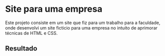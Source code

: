 # Site para uma empresa #

Este projeto consiste em um site que fiz para um trabalho para a faculdade, onde desenvolvi um site ficticio para uma empresa no intuito de aprimorar técnicas de HTML e CSS.

## Resultado ##
